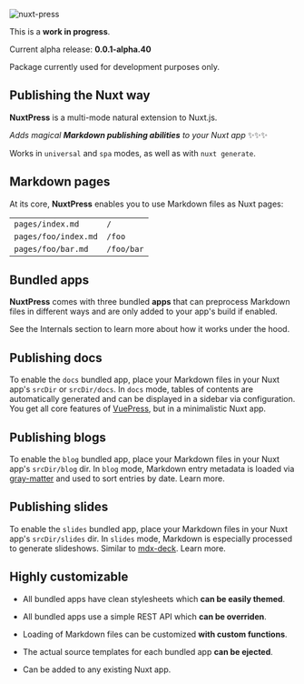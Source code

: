 ![nuxt-press](https://user-images.githubusercontent.com/904724/59497906-a2d9d680-8e94-11e9-8fac-a7172827f349.png)

This is a **work in progress**.

Current alpha release: **0.0.1-alpha.40**

Package currently used for development purposes only.

## Publishing the Nuxt way

**NuxtPress** is a multi-mode natural extension to Nuxt.js.

_Adds magical **Markdown publishing abilities** to your Nuxt app_ ✨✨✨

Works in `universal` and `spa` modes, as well as with `nuxt generate`.

## Markdown pages

At its core, **NuxtPress** enables you to use Markdown files as Nuxt pages:

<table>
<tr>
<td><code>pages/index.md</code></td>
<td><code>/</code></td>
</tr>
<tr>
<td><code>pages/foo/index.md</code></td>
<td><code>/foo</code></td>
</tr>
<tr>
<td><code>pages/foo/bar.md</code></td>
<td><code>/foo/bar</code></td>
</tr>
</table>

## Bundled apps

**NuxtPress** comes with three bundled **apps** that can preprocess Markdown 
files in different ways and are only added to your app's build if enabled.

See the Internals section to learn more about how it works under the hood.

## Publishing docs

To enable the `docs` bundled app, place your Markdown files in your Nuxt app's 
`srcDir` or `srcDir/docs`. In `docs` mode, tables of contents are automatically
generated and can be displayed in a sidebar via configuration. You get all core
features of [VuePress][vp], but in a minimalistic Nuxt app.

[vp]: https://vuepress.vuejs.org

## Publishing blogs

To enable the `blog` bundled app, place your Markdown files in your Nuxt app's 
`srcDir/blog` dir. In `blog` mode, Markdown entry metadata is loaded via 
[gray-matter][gm] and used to sort entries by date. Learn more.

[gm]: https://github.com/jonschlinkert/gray-matter

## Publishing slides

To enable the `slides` bundled app, place your Markdown files in your Nuxt app's 
`srcDir/slides` dir. In `slides` mode, Markdown is especially processed to
generate slideshows. Similar to [mdx-deck][]. Learn more.

[mdx-deck]: https://github.com/jxnblk/mdx-deck

## Highly customizable

- All bundled apps have clean stylesheets which **can be easily themed**.

- All bundled apps use a simple REST API which **can be overriden**.

- Loading of Markdown files can be customized **with custom functions**.

- The actual source templates for each bundled app **can be ejected**.

- Can be added to any existing Nuxt app.
